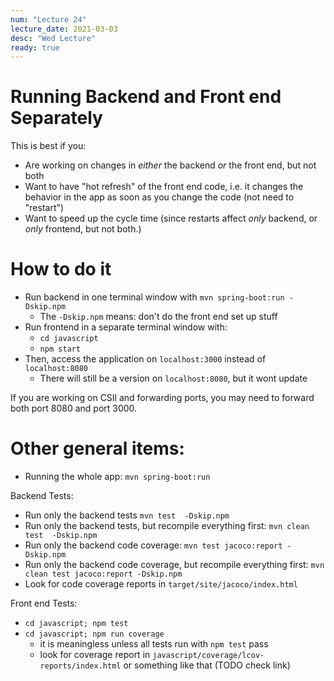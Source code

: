```yaml
---
num: "Lecture 24"
lecture_date: 2021-03-03
desc: "Wed Lecture"
ready: true
---
```


# Running Backend and Front end Separately

This is best if you:
* Are working on changes in *either* the backend *or* the front end, but not both
* Want to have "hot refresh" of the front end code, i.e. it changes the behavior in the app as soon as you change the code (not need to "restart")
* Want to speed up the cycle time (since restarts affect *only* backend, or *only* frontend, but not both.)
 
# How to do it 
 
* Run backend in one terminal window with `mvn spring-boot:run -Dskip.npm`
  * The `-Dskip.npm` means: don't do the front end set up stuff
* Run frontend in a separate terminal window with:
  * `cd javascript`
  * `npm start`
* Then, access the application on `localhost:3000` instead of `localhost:8080`
  * There will still be a version on `localhost:8080`, but it wont update 

If you are working on CSIl and forwarding ports, you may need to forward both port 8080 and port 3000.

# Other general items:

* Running the whole app: `mvn spring-boot:run`

Backend Tests:

* Run only the backend tests `mvn test  -Dskip.npm` 
* Run only the backend tests, but recompile everything first: `mvn clean test  -Dskip.npm` 
* Run only the backend code coverage: `mvn test jacoco:report -Dskip.npm` 
* Run only the backend code coverage, but recompile everything first: `mvn clean test jacoco:report -Dskip.npm` 
* Look for code coverage reports in `target/site/jacoco/index.html`

Front end Tests:

* `cd javascript; npm test`
* `cd javascript; npm run coverage`
  * it is meaningless unless all tests run with `npm test` pass
  * look for coverage report in `javascript/coverage/lcov-reports/index.html` or something like that (TODO check link)

